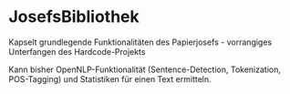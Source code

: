 JosefsBibliothek
================

Kapselt grundlegende Funktionalitäten des Papierjosefs - vorrangiges Unterfangen des Hardcode-Projekts

Kann bisher OpenNLP-Funktionalität (Sentence-Detection, Tokenization, POS-Tagging) und Statistiken für einen Text ermitteln.

